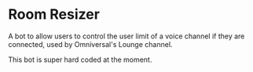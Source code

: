 # Room Resizer

A bot to allow users to control the user limit of a voice channel if they are connected, used by Omniversal's Lounge channel.

This bot is super hard coded at the moment. 
